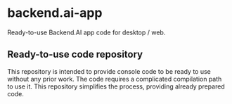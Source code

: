 # backend.ai-app
Ready-to-use Backend.AI app code for desktop / web. 

## Ready-to-use code repository

This repository is intended to provide console code to be ready to use without any prior work. The code requires a complicated compilation path to use it. This repository simplifies the process, providing already prepared code.

